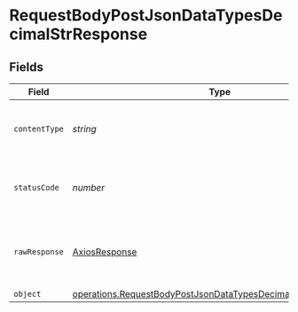 # RequestBodyPostJsonDataTypesDecimalStrResponse


## Fields

| Field                                                                                                                                          | Type                                                                                                                                           | Required                                                                                                                                       | Description                                                                                                                                    |
| ---------------------------------------------------------------------------------------------------------------------------------------------- | ---------------------------------------------------------------------------------------------------------------------------------------------- | ---------------------------------------------------------------------------------------------------------------------------------------------- | ---------------------------------------------------------------------------------------------------------------------------------------------- |
| `contentType`                                                                                                                                  | *string*                                                                                                                                       | :heavy_check_mark:                                                                                                                             | HTTP response content type for this operation                                                                                                  |
| `statusCode`                                                                                                                                   | *number*                                                                                                                                       | :heavy_check_mark:                                                                                                                             | HTTP response status code for this operation                                                                                                   |
| `rawResponse`                                                                                                                                  | [AxiosResponse](https://axios-http.com/docs/res_schema)                                                                                        | :heavy_minus_sign:                                                                                                                             | Raw HTTP response; suitable for custom response parsing                                                                                        |
| `object`                                                                                                                                       | [operations.RequestBodyPostJsonDataTypesDecimalStrResponseBody](../../models/operations/requestbodypostjsondatatypesdecimalstrresponsebody.md) | :heavy_minus_sign:                                                                                                                             | OK                                                                                                                                             |